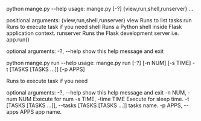 python mange.py --help
usage: mange.py [-?] {view,run,shell,runserver} ...

positional arguments:
  {view,run,shell,runserver}
    view                Runs to list tasks
    run                 Runs to execute task if you need
    shell               Runs a Python shell inside Flask application context.
    runserver           Runs the Flask development server i.e. app.run()

optional arguments:
  -?, --help            show this help message and exit

python mange.py run --help
usage: mange.py run [-?] [-n NUM] [-s TIME] -t [TASKS [TASKS ...]] [-p APPS]

Runs to execute task if you need

optional arguments:
  -?, --help            show this help message and exit
  -n NUM, -num NUM      Execute for num
  -s TIME, -time TIME   Execute for sleep time.
  -t [TASKS [TASKS ...]], --tasks [TASKS [TASKS ...]]
                        tasks name.
  -p APPS, --apps APPS  app name.
